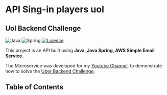 # API Sing-in players uol
## Uol Backend Challenge


![Java](https://img.shields.io/badge/java-%23ED8B00.svg?style=for-the-badge&logo=openjdk&logoColor=white)
![Spring](https://img.shields.io/badge/spring-%236DB33F.svg?style=for-the-badge&logo=spring&logoColor=white)
[![Licence](https://img.shields.io/github/license/Ileriayo/markdown-badges?style=for-the-badge)](./LICENSE)

This project is an API built using **Java, Java Spring, AWS Simple Email Service.**

The Microservice was developed for my [Youtube Channel](https://youtu.be/eFgeO9M9lLw?si=uyhUXrR-NLEpBW6p), to demonstrate how to solve the [Uber Backend Challenge](https://github.com/uber-archive/coding-challenge-tools/blob/master/coding_challenge.md).

## Table of Contents
